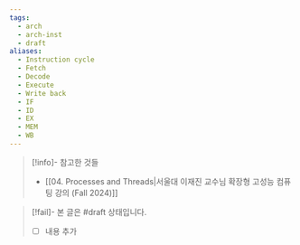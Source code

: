 ```yaml
---
tags:
  - arch
  - arch-inst
  - draft
aliases:
  - Instruction cycle
  - Fetch
  - Decode
  - Execute
  - Write back
  - IF
  - ID
  - EX
  - MEM
  - WB
---
```

> [!info]- 참고한 것들
> - [[04. Processes and Threads|서울대 이재진 교수님 확장형 고성능 컴퓨팅 강의 (Fall 2024)]]

> [!fail]- 본 글은 #draft 상태입니다.
> - [ ] 내용 추가